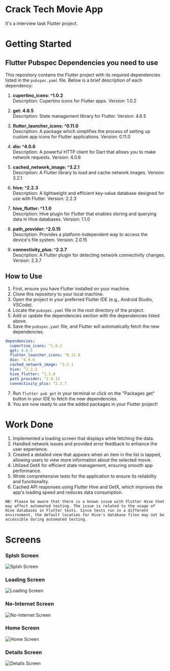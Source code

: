 # Crack Tech Movie App

It's a interview task Flutter project.

# Getting Started

## Flutter Pubspec Dependencies you need to use

This repository contains the Flutter project with its required dependencies listed in the `pubspec.yaml` file. Below is a brief description of each dependency:

1. **cupertino_icons: ^1.0.2**  
   Description: Cupertino icons for Flutter apps.
   Version: 1.0.2

2. **get: 4.6.5**  
   Description: State management library for Flutter.
   Version: 4.6.5

3. **flutter_launcher_icons: ^0.11.0**  
   Description: A package which simplifies the process of setting up custom app icons for Flutter applications.
   Version: 0.11.0

4. **dio: ^4.0.6**  
   Description: A powerful HTTP client for Dart that allows you to make network requests.
   Version: 4.0.6

5. **cached_network_image: ^3.2.1**  
   Description: A Flutter library to load and cache network images.
   Version: 3.2.1

6. **hive: ^2.2.3**  
   Description: A lightweight and efficient key-value database designed for use with Flutter.
   Version: 2.2.3

7. **hive_flutter: ^1.1.0**  
   Description: Hive plugin for Flutter that enables storing and querying data in Hive databases.
   Version: 1.1.0

8. **path_provider: ^2.0.15**  
   Description: Provides a platform-independent way to access the device's file system.
   Version: 2.0.15

9. **connectivity_plus: ^2.3.7**  
   Description: A Flutter plugin for detecting network connectivity changes.
   Version: 2.3.7

## How to Use

1. First, ensure you have Flutter installed on your machine.
2. Clone this repository to your local machine.
3. Open the project in your preferred Flutter IDE (e.g., Android Studio, VSCode).
4. Locate the `pubspec.yaml` file in the root directory of the project.
5. Add or update the dependencies section with the dependencies listed above.
6. Save the `pubspec.yaml` file, and Flutter will automatically fetch the new dependencies.

```yaml
dependencies:
  cupertino_icons: ^1.0.2
  get: 4.6.5
  flutter_launcher_icons: ^0.11.0
  dio: ^4.0.6
  cached_network_image: ^3.2.1
  hive: ^2.2.3
  hive_flutter: ^1.1.0
  path_provider: ^2.0.15
  connectivity_plus: ^2.3.7
```

7. Run `flutter pub get` in your terminal or click on the "Packages get" button in your IDE to fetch the new dependencies.
8. You are now ready to use the added packages in your Flutter project!

# Work Done

1. Implemented a loading screen that displays while fetching the data.
2. Handled network issues and provided error feedback to enhance the user experience.
3. Created a detailed view that appears when an item in the list is tapped, allowing users to view more information about the selected movie.
4. Utilized GetX for efficient state management, ensuring smooth app performance.
5. Wrote comprehensive tests for the application to ensure its reliability and functionality.
6. Cached API responses using Flutter Hive and GetX, which improves the app's loading speed and reduces data consumption.

```NB: Please be aware that there is a known issue with Flutter Hive that may affect automated testing. The issue is related to the usage of Hive databases in Flutter tests. Since tests run in a different environment, the default location for Hive's database files may not be accessible during automated testing.```

# Screens

### Splsh Screen
![Splsh Screen](https://github.com/SharifulIsalmShaugh/Crack-Tech-Movie-App/blob/dev/assets/screens/Splash.png)

### Loading Screen
![Loading Screen](https://github.com/SharifulIsalmShaugh/Crack-Tech-Movie-App/blob/dev/assets/screens/Loading.png)

### No-Internet Screen
![No-Internet Screen](https://github.com/SharifulIsalmShaugh/Crack-Tech-Movie-App/blob/dev/assets/screens/No-Internet.png)

### Home Screen
![Home Screen](https://github.com/SharifulIsalmShaugh/Crack-Tech-Movie-App/blob/dev/assets/screens/Home.png)

### Details Screen
![Details Screen](https://github.com/SharifulIsalmShaugh/Crack-Tech-Movie-App/blob/dev/assets/screens/Details.png)


